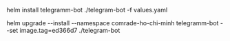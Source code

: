 helm install telegramm-bot ./telegram-bot -f values.yaml

helm upgrade --install  --namespace comrade-ho-chi-minh telegramm-bot --set image.tag=ed366d7 ./telegram-bot